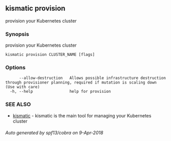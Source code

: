 ## kismatic provision

provision your Kubernetes cluster

### Synopsis

provision your Kubernetes cluster

```
kismatic provision CLUSTER_NAME [flags]
```

### Options

```
      --allow-destruction   Allows possible infrastructure destruction through provisioner planning, required if mutation is scaling down (Use with care)
  -h, --help                help for provision
```

### SEE ALSO

* [kismatic](kismatic.md)	 - kismatic is the main tool for managing your Kubernetes cluster

###### Auto generated by spf13/cobra on 9-Apr-2018
